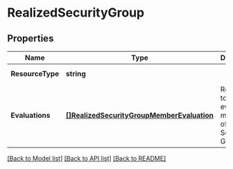 # RealizedSecurityGroup

## Properties
Name | Type | Description | Notes
------------ | ------------- | ------------- | -------------
**ResourceType** | **string** |  | [default to null]
**Evaluations** | [**[]RealizedSecurityGroupMemberEvaluation**](RealizedSecurityGroupMemberEvaluation.md) | Reference to the evaluted members of the Security Group.  | [optional] [default to null]

[[Back to Model list]](../README.md#documentation-for-models) [[Back to API list]](../README.md#documentation-for-api-endpoints) [[Back to README]](../README.md)

